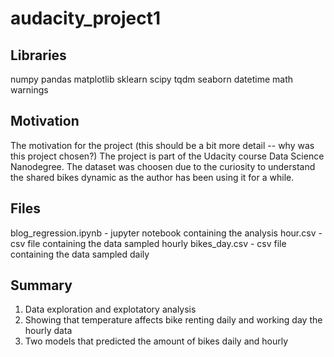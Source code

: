 # audacity_project1

Libraries
---------
  numpy
  pandas
  matplotlib
  sklearn
  scipy
  tqdm
  seaborn
  datetime
  math
  warnings
  
Motivation 
---------
  The motivation for the project (this should be a bit more detail -- why was this project chosen?)
  The project is part of the Udacity course Data Science Nanodegree. The dataset was choosen due to the curiosity to understand the shared bikes dynamic as the author has been using it  for a while.

Files
---------
  blog_regression.ipynb - jupyter notebook containing the analysis
  hour.csv - csv file containing the data sampled hourly
  bikes_day.csv - csv file containing the data sampled daily
  
Summary
---------
1. Data exploration and explotatory analysis
2. Showing that temperature affects bike renting daily and working day the hourly data
3. Two models that predicted the amount of bikes daily and hourly
